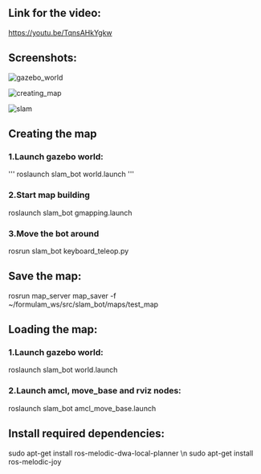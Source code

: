 ## Link for the video:
https://youtu.be/TqnsAHkYgkw

## Screenshots:
![gazebo_world](https://user-images.githubusercontent.com/71475786/130131503-bcec3131-e825-47a3-a262-37334e622883.png)

![creating_map](https://user-images.githubusercontent.com/71475786/130131585-aa463169-34b1-4959-9e4e-85e1aff4e7bb.png)

![slam](https://user-images.githubusercontent.com/71475786/130131621-44174852-cf18-461b-b065-ad715850d2e3.png)


## Creating the map

### 1.Launch gazebo world:
'''
roslaunch slam_bot world.launch
'''
### 2.Start map building
roslaunch slam_bot gmapping.launch
### 3.Move the bot around
rosrun slam_bot keyboard_teleop.py 


## Save the map:
rosrun map_server map_saver -f ~/formulam_ws/src/slam_bot/maps/test_map

## Loading the map:

### 1.Launch gazebo world:
roslaunch slam_bot world.launch
### 2.Launch amcl, move_base and rviz nodes:
roslaunch slam_bot amcl_move_base.launch

## Install required dependencies:
sudo apt-get install ros-melodic-dwa-local-planner \n
sudo apt-get install ros-melodic-joy
